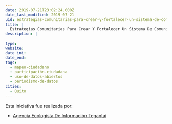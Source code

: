 ```yaml
---
date: 2019-07-21T23:02:24.000Z
date_last_modified: 2019-07-21
uid: estrategias-comunitarias-para-crear-y-fortalecer-un-sistema-de-comunicaci-libre-y-comunitaria-en-la-costa-pac-ifica-de-esmeraldas-ecuador
title: |
  Estrategias Comunitarias Para Crear Y Fortalecer Un Sistema De Comunicaci Libre Y Comunitaria En La Costa Pac{Ifica De Esmeraldas, Ecuador.
description: |
  
type: 
website: 
date_ini: 
date_end: 
tags:
  - mapeo-ciudadano
  - participación-ciudadana
  - uso-de-datos-abiertos
  - periodismo-de-datos
cities: 
  - Quito
---
```


Esta iniciativa fue realizada por:

- [Agencia Ecologista De Información Tegantai](/organizaciones/agencia-ecologista-de-informacion-tegantai)
